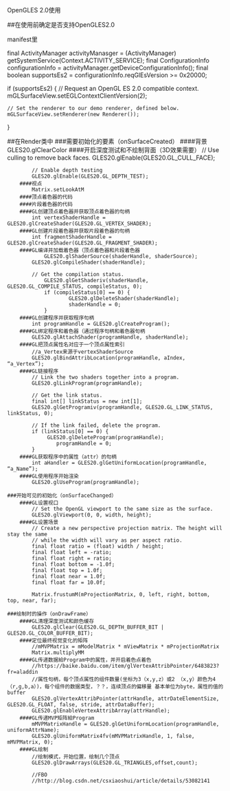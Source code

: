 OpenGLES 2.0使用

##在使用前确定是否支持OpenGLES2.0

manifest里
<uses-feature
        android:glEsVersion="0x00020000"
        android:required="true" />

final ActivityManager activityManasger = (ActivityManager) getSystemService(Context.ACTIVITY_SERVICE);
final ConfigurationInfo configurationInfo = activityManager.getDeviceConfigurationInfo();
final boolean supportsEs2 = configurationInfo.reqGlEsVersion >= 0x20000;

if (supportsEs2) 
{
	// Request an OpenGL ES 2.0 compatible context.
	mGLSurfaceView.setEGLContextClientVersion(2);

	// Set the renderer to our demo renderer, defined below.
	mGLSurfaceView.setRenderer(new Renderer());
} 


##在Render类中
	###需要初始化的要素（onSurfaceCreated）
		####背景
			GLES20.glClearColor
		####开启深度测试和不绘制背面（3D效果需要）
			// Use culling to remove back faces.
			GLES20.glEnable(GLES20.GL_CULL_FACE);

			// Enable depth testing
			GLES20.glEnable(GLES20.GL_DEPTH_TEST);
		####视点
			Matrix.setLookAtM
		####顶点着色器的代码
		####片段着色器的代码
		####GL创建顶点着色器并获取顶点着色器的句柄
			int vertexShaderHandle = GLES20.glCreateShader(GLES20.GL_VERTEX_SHADER);
		####GL创建片段着色器并获取片段着色器的句柄
			int fragmentShaderHandle = GLES20.glCreateShader(GLES20.GL_FRAGMENT_SHADER);
		####GL编译并加载着色器（顶点着色器和片段着色器
    			GLES20.glShaderSource(shaderHandle, shaderSource);
   			GLES20.glCompileShader(shaderHandle);
			
			// Get the compilation status.
    			GLES20.glGetShaderiv(shaderHandle, GLES20.GL_COMPILE_STATUS, compileStatus, 0);
    			if (compileStatus[0] == 0) {
        				GLES20.glDeleteShader(shaderHandle);
        				shaderHandle = 0;
    			}
		####GL创建程序并获取程序句柄
			int programHandle = GLES20.glCreateProgram();
		####GL绑定程序和着色器（通过程序句柄和着色器句柄
			GLES20.glAttachShader(programHandle, shaderHandle);
		####GL把顶点属性名对应于一个顶点属性索引
			//a_Vertex来源于vertexShaderSource
			GLES20.glBindAttribLocation(programHandle, aIndex, “a_Vertex”);
		####GL链接程序
			// Link the two shaders together into a program.
			GLES20.glLinkProgram(programHandle);

			// Get the link status.
			final int[] linkStatus = new int[1];
			GLES20.glGetProgramiv(programHandle, GLES20.GL_LINK_STATUS, linkStatus, 0);

			// If the link failed, delete the program.
			if (linkStatus[0] == 0) {
  				 GLES20.glDeleteProgram(programHandle);
    				programHandle = 0;
			}
		####GL获取程序中的属性（attr）的句柄
			int aHandler = GLES20.glGetUniformLocation(programHandle, “a_Name”);
		####GL使用程序开始渲染
			GLES20.glUseProgram(programHandle);
	
	###开始可见的初始化（onSurfaceChanged）
		####GL设置视口
			// Set the OpenGL viewport to the same size as the surface.
			GLES20.glViewport(0, 0, width, height);
		####GL设置场景
			// Create a new perspective projection matrix. The height will stay the same
			// while the width will vary as per aspect ratio.
			final float ratio = (float) width / height;
			final float left = -ratio;
			final float right = ratio;
			final float bottom = -1.0f;
			final float top = 1.0f;
			final float near = 1.0f;
			final float far = 10.0f;

			Matrix.frustumM(mProjectionMatrix, 0, left, right, bottom, top, near, far);

	###绘制时的操作（onDrawFrame）
		####GL清理深度测试和颜色缓存
			GLES20.glClear(GLES20.GL_DEPTH_BUFFER_BIT | GLES20.GL_COLOR_BUFFER_BIT);
		####定位最终视觉变化的矩阵
			//mMVPMatrix = mModelMatrix * mViewMatrix * mProjectionMatrix
			Matrix.multiplyMM
		####GL传递数据給Program中的属性，并开启着色点着色
		    //https://baike.baidu.com/item/glVertexAttribPointer/6483823?fr=aladdin
		    //属性句柄，每个顶点属性的组件数量(坐标为3（x,y,z）或2 （x,y）颜色为4（r,g,b,a）)，每个组件的数据类型，？？，连续顶点的偏移量 基本单位为byte，属性的值的buffer
			GLES20.glVertexAttribPointer(attrHandle, attrDateElementSize, GLES20.GL_FLOAT, false, stride, attrDataBuffer);
			GLES20.glEnableVertexAttribArray(attrHandle);
		####GL传递MVP矩阵給Program
			mMVPMatrixHandle = GLES20.glGetUniformLocation(programHandle, uniformAttrName);
			GLES20.glUniformMatrix4fv(mMVPMatrixHandle, 1, false, mMVPMatrix, 0);
		####GL绘制
			//绘制模式，开始位置，绘制几个顶点
			GLES20.glDrawArrays(GLES20.GL_TRIANGLES,offset,count);

			//FBO
			//http://blog.csdn.net/csxiaoshui/article/details/53082141



		

	



			



